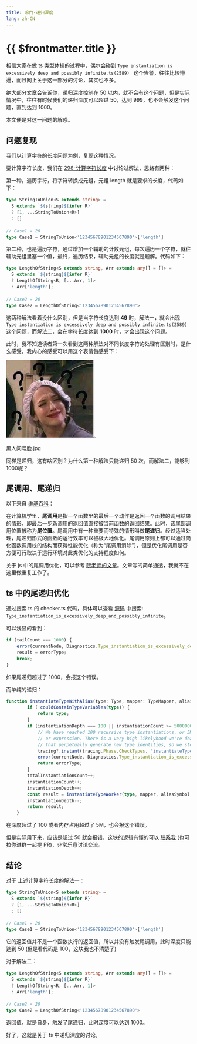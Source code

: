 ```yaml
---
title: 冷门-递归深度
lang: zh-CN
---
```


# {{ $frontmatter.title }}

相信大家在做 ts 类型体操的过程中，偶尔会碰到 `Type instantiation is excessively deep and possibly infinite.ts(2589)
` 这个告警，往往比较懵逼，而且网上关于这一部分的讨论，其实也不多。

绝大部分文章会告诉你，递归深度控制在 50 以内，就不会有这个问题，但是实际情况中，往往有时候我们的递归深度可以超过 50，达到 999，也不会触发这个问题，直到达到 1000。

本文便是对这一问题的解惑。

## 问题复现

我们以计算字符的长度问题为例，复现这种情况。

要计算字符长度，我们在 [298-计算字符长度](/medium/298-计算字符的长度) 中讨论过解法，思路有两种：

第一种，遍历字符，将字符转换成元组，元组 length 就是要求的长度，代码如下：

```ts
type StringToUnion<S extends string> =
  S extends `${string}${infer R}`
  ? [1, ...StringToUnion<R>]
  : []

// Case1 = 20
type Case1 = StringToUnion<'12345678901234567890'>['length']
```

第二种，也是遍历字符，通过增加一个辅助的计数元组，每次遍历一个字符，就往辅助元组里塞一个值，最终，遍历结束，辅助元组的长度就是题解。代码如下：

```ts
type LengthOfString<S extends string, Arr extends any[] = []> =
  S extends `${string}${infer R}`
  ? LengthOfString<R, [...Arr, 1]>
  : Arr['length'];

// Case2 = 20
type Case2 = LengthOfString<'12345678901234567890'>
```

这两种解法看着没什么区别，但是当字符长度达到 **49** 时，解法一，就会出现 `Type instantiation is excessively deep and possibly infinite.ts(2589)` 这个问题，而解法二，会在字符长度达到 **1000** 时，才会出现这个问题。

此时，我不知道读者第一次看到这两种解法对不同长度字符的处理有区别时，是什么感受，我内心的感受可以用这个表情包感受下：

![img](../assets/what.jpeg)。

黑人问号脸.jpg

同样是递归，这有啥区别？为什么第一种解法只能递归 50 次，而解法二，能够到 1000呢？

## 尾调用、尾递归

以下来自 [维基百科](https://zh.wikipedia.org/wiki/%E5%B0%BE%E8%B0%83%E7%94%A8)：

在计算机学里，**尾调用**是指一个函数里的最后一个动作是返回一个函数的调用结果的情形，即最后一步新调用的返回值直接被当前函数的返回结果。此时，该尾部调用位置被称为**尾位置**。尾调用中有一种重要而特殊的情形叫做**尾递归**。经过适当处理，尾递归形式的函数的运行效率可以被极大地优化。尾调用原则上都可以通过简化函数调用栈的结构而获得性能优化（称为“尾调用消除”），但是优化尾调用是否方便可行取决于运行环境对此类优化的支持程度如何。

关于 js 中的尾调用优化，可以参考 [阮老师的文章](https://www.ruanyifeng.com/blog/2015/04/tail-call.html)。文章写的简单通透，我就不在这里做重复工作了。

## ts 中的尾递归优化

通过搜索 ts 的 checker.ts 代码，具体可以查看 [源码](https://raw.githubusercontent.com/microsoft/TypeScript/v5.0.4/src/compiler/checker.ts) 中搜索: `Type_instantiation_is_excessively_deep_and_possibly_infinite`。

可以浅显的看到：

```ts
if (tailCount === 1000) {
    error(currentNode, Diagnostics.Type_instantiation_is_excessively_deep_and_possibly_infinite);
    result = errorType;
    break;
}
```

如果尾递归超过了 1000，会报这个错误。

而单纯的递归：

```ts
function instantiateTypeWithAlias(type: Type, mapper: TypeMapper, aliasSymbol: Symbol | undefined, aliasTypeArguments: readonly Type[] | undefined): Type {
        if (!couldContainTypeVariables(type)) {
            return type;
        }
        if (instantiationDepth === 100 || instantiationCount >= 5000000) {
            // We have reached 100 recursive type instantiations, or 5M type instantiations caused by the same statement
            // or expression. There is a very high likelyhood we're dealing with a combination of infinite generic types
            // that perpetually generate new type identities, so we stop the recursion here by yielding the error type.
            tracing?.instant(tracing.Phase.CheckTypes, "instantiateType_DepthLimit", { typeId: type.id, instantiationDepth, instantiationCount });
            error(currentNode, Diagnostics.Type_instantiation_is_excessively_deep_and_possibly_infinite);
            return errorType;
        }
        totalInstantiationCount++;
        instantiationCount++;
        instantiationDepth++;
        const result = instantiateTypeWorker(type, mapper, aliasSymbol, aliasTypeArguments);
        instantiationDepth--;
        return result;
    }
```

在深度超过了 100 或者内存占用超过了 5M，也会报这个错误。

但是实际用下来，应该是超过 50 就会报错，这块的逻辑有懂的可以 [联系我](/Contactme.md) (也可拉你进群一起提 PR)，非常乐意讨论交流。

## 结论

对于 上述计算字符长度的解法一：

```ts
type StringToUnion<S extends string> =
  S extends `${string}${infer R}`
  ? [1, ...StringToUnion<R>]
  : []

// Case1 = 20
type Case1 = StringToUnion<'12345678901234567890'>['length']
```

它的返回值并不是一个函数执行的返回值，所以并没有触发尾调用，此时深度只能达到 50 (但是看代码是 100，这块我也不清楚了)

对于解法二：

```ts
type LengthOfString<S extends string, Arr extends any[] = []> =
  S extends `${string}${infer R}`
  ? LengthOfString<R, [...Arr, 1]>
  : Arr['length'];

// Case2 = 20
type Case2 = LengthOfString<'12345678901234567890'>
```

返回值，就是自身，触发了尾递归，此时深度可以达到 1000。

好了，这就是关于 ts 中递归深度的讨论，


